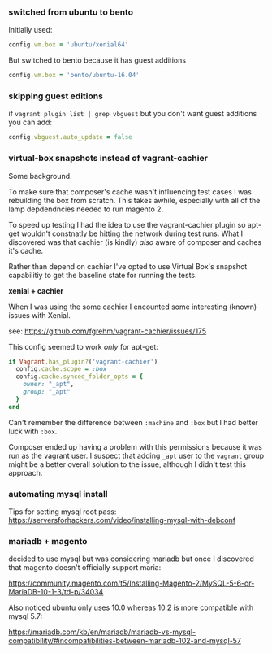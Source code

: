 
### switched from ubuntu to bento

Initially used:

```rb
config.vm.box = 'ubuntu/xenial64'
```

But switched to bento because it has guest additions

```rb
config.vm.box = 'bento/ubuntu-16.04'
```

### skipping guest editions

if `vagrant plugin list | grep vbguest` but you don't want guest additions you can add:

```rb
config.vbguest.auto_update = false
```

### virtual-box snapshots instead of vagrant-cachier

Some background.

To make sure that composer's cache wasn't influencing test cases I was rebuilding the box
from scratch. This takes awhile, especially with all of the lamp depdendncies needed to run 
magento 2.

To speed up testing I had the idea to use the vagrant-cachier plugin so apt-get wouldn't constnatly be hitting
the network during test runs. What I discovered was that cachier (is kindly) *also* aware of composer and caches it's
cache.

Rather than depend on cachier I've opted to use Virtual Box's snapshot capabilitiy to get the baseline state for running
the tests.

**xenial + cachier**

When I was using the some cachier I encounted some interesting (known) issues with Xenial.

see: https://github.com/fgrehm/vagrant-cachier/issues/175

This config seemed to work *only* for apt-get:

```rb
if Vagrant.has_plugin?('vagrant-cachier')
  config.cache.scope = :box
  config.cache.synced_folder_opts = {
    owner: "_apt",
    group: "_apt"
  }
end
```

Can't remember the difference between `:machine` and `:box` but I had better luck with `:box`. 

Composer ended up having a problem with this permissions because it was run as the vagrant user. I suspect that 
adding `_apt` user to the `vagrant` group might be a better overall solution to the issue, although I didn't test this 
approach.

### automating mysql install

Tips for setting mysql root pass: https://serversforhackers.com/video/installing-mysql-with-debconf

### mariadb + magento

decided to use mysql but was considering mariadb but once I discovered that magento doesn't officially support maria:

https://community.magento.com/t5/Installing-Magento-2/MySQL-5-6-or-MariaDB-10-1-3/td-p/34034

Also noticed ubuntu only uses 10.0 whereas 10.2 is more compatible with mysql 5.7:

https://mariadb.com/kb/en/mariadb/mariadb-vs-mysql-compatibility/#incompatibilities-between-mariadb-102-and-mysql-57

